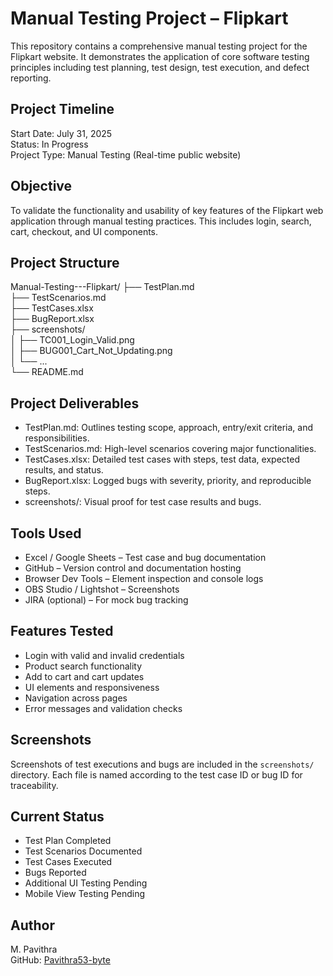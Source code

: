 # Manual Testing Project – Flipkart

This repository contains a comprehensive manual testing project for the Flipkart website. It demonstrates the application of core software testing principles including test planning, test design, test execution, and defect reporting.

## Project Timeline

Start Date: July 31, 2025  
Status: In Progress  
Project Type: Manual Testing (Real-time public website)

## Objective

To validate the functionality and usability of key features of the Flipkart web application through manual testing practices. This includes login, search, cart, checkout, and UI components.

## Project Structure

Manual-Testing---Flipkart/
├── TestPlan.md  
├── TestScenarios.md  
├── TestCases.xlsx  
├── BugReport.xlsx  
├── screenshots/  
│   ├── TC001_Login_Valid.png  
│   ├── BUG001_Cart_Not_Updating.png  
│   └── ...  
└── README.md

## Project Deliverables

- TestPlan.md: Outlines testing scope, approach, entry/exit criteria, and responsibilities.  
- TestScenarios.md: High-level scenarios covering major functionalities.  
- TestCases.xlsx: Detailed test cases with steps, test data, expected results, and status.  
- BugReport.xlsx: Logged bugs with severity, priority, and reproducible steps.  
- screenshots/: Visual proof for test case results and bugs.

## Tools Used

- Excel / Google Sheets – Test case and bug documentation  
- GitHub – Version control and documentation hosting  
- Browser Dev Tools – Element inspection and console logs  
- OBS Studio / Lightshot – Screenshots  
- JIRA (optional) – For mock bug tracking

## Features Tested

- Login with valid and invalid credentials  
- Product search functionality  
- Add to cart and cart updates  
- UI elements and responsiveness  
- Navigation across pages  
- Error messages and validation checks

## Screenshots

Screenshots of test executions and bugs are included in the `screenshots/` directory. Each file is named according to the test case ID or bug ID for traceability.

## Current Status

- Test Plan Completed  
- Test Scenarios Documented  
- Test Cases Executed  
- Bugs Reported  
- Additional UI Testing Pending  
- Mobile View Testing Pending

## Author

M. Pavithra  
GitHub: [Pavithra53-byte](https://github.com/Pavithra53-byte)
